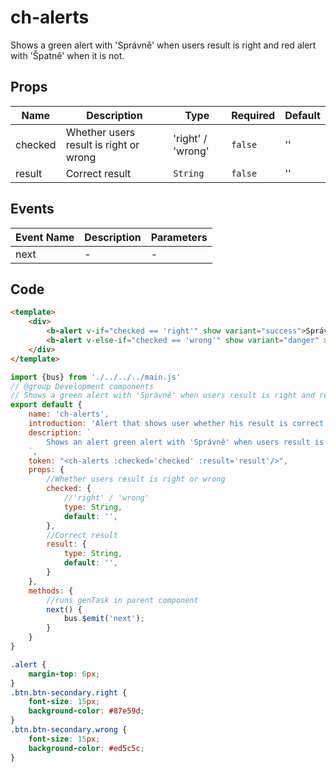 # ch-alerts

Shows a green alert with 'Správně' when users result is right and red alert with 'Špatně' when it is not.

## Props

<!-- @vuese:ch-alerts:props:start -->
|Name|Description|Type|Required|Default|
|---|---|---|---|---|
|checked|Whether users result is right or wrong|'right' / 'wrong'|`false`|''|
|result|Correct result|`String`|`false`|''|

<!-- @vuese:ch-alerts:props:end -->


## Events

<!-- @vuese:ch-alerts:events:start -->
|Event Name|Description|Parameters|
|---|---|---|
|next|-|-|

<!-- @vuese:ch-alerts:events:end -->


## Code

```html
<template>
	<div>
		<b-alert v-if="checked == 'right'" show variant="success">Správně <b-button @click='next' class='right'><strong>></strong></b-button></b-alert>
	    <b-alert v-else-if="checked == 'wrong'" show variant="danger" >Špatně. Správný výsledek je {{ result }}. <b-button @click='next' class='wrong'><strong>></strong></b-button></b-alert>
	</div>
</template>
```

```js
import {bus} from './../../../main.js'
// @group Development components
// Shows a green alert with 'Správně' when users result is right and red alert with 'Špatně' when it is not.
export default {
	name: 'ch-alerts',
	introduction: 'Alert that shows user whether his result is correct or not',
	description: `
		Shows an alert green alert with 'Správně' when users result is right and red alert with 'Špatně' when it is not.
	`,
	token: "<ch-alerts :checked='checked' :result='result'/>",
	props: {
		//Whether users result is right or wrong
		checked: {
			//'right' / 'wrong'
			type: String,
			default: '',
		},
		//Correct result
		result: {
			type: String,
			default: '',			
		}
	},
	methods: {	
		//runs genTask in parent component		
		next() {
			bus.$emit('next');
		}
	}
}
```

```css
.alert {
	margin-top: 6px;
}
.btn.btn-secondary.right {
	font-size: 15px;
	background-color: #87e59d;
}
.btn.btn-secondary.wrong {
	font-size: 15px;
	background-color: #ed5c5c;
}
```
